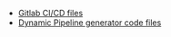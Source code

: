 - [Gitlab CI/CD files](https://github.com/jamalshahverdiev/gitlab-pipeline-generator/tree/main/gitlab-ci-files)
- [Dynamic Pipeline generator code files](https://github.com/jamalshahverdiev/gitlab-pipeline-generator/tree/main/pipeline-generator-files)